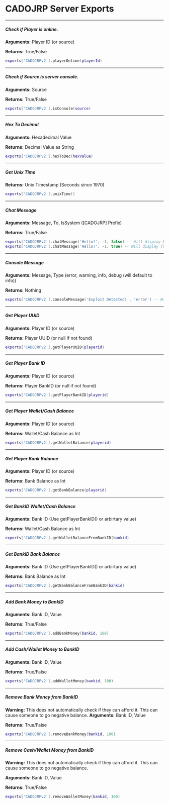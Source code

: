# CADOJRP Server Exports

____
##### Check if Player is online.
**Arguments:** Player ID (or source)

**Returns:** True/False
```Lua
exports['CADOJRPv2'].playerOnline(playerId)
```
____
##### Check if Source is server console.
**Arguments:** Source

**Returns:** True/False
```Lua
exports['CADOJRPv2'].isConsole(source)
```
____
##### Hex To Decimal
**Arguments:** Hexadecimal Value

**Returns:** Decimal Value as String
```Lua
exports['CADOJRPv2'].hexToDec(hexValue)
```
____
##### Get Unix Time
**Returns:** Unix Timestamp (Seconds since 1970)
```Lua
exports['CADOJRPv2'].unixTime()
```
____
##### Chat Message
**Arguments:** Message, To, IsSystem ([CADOJRP] Prefix)

**Returns:** True/False
```Lua
exports['CADOJRPv2'].chatMessage('Hello!', -1, false) -- Will display Hello! to all players
exports['CADOJRPv2'].chatMessage('Hello!', -1, true) -- Will display [CADOJRP] Hello! to all players
```
____
##### Console Message
**Arguments:** Message, Type (error, warning, info, debug (will default to info))

**Returns:** Nothing
```Lua
exports['CADOJRPv2'].consoleMessage('Exploit Detected!', 'error') -- Will display [CADOJRP] [ERROR] Exploit Detected! in the server console.
```
____
##### Get Player UUID
**Arguments:** Player ID (or source)

**Returns:** Player UUID (or null if not found)
```Lua
exports['CADOJRPv2'].getPlayerUUID(playerid)
```
____
##### Get Player Bank ID
**Arguments:** Player ID (or source)

**Returns:** Player BankID (or null if not found)
```Lua
exports['CADOJRPv2'].getPlayerBankID(playerid)
```
____
##### Get Player Wallet/Cash Balance
**Arguments:** Player ID (or source)

**Returns:** Wallet/Cash Balance as Int
```Lua
exports['CADOJRPv2'].getWalletBalance(playerid)
```

____
##### Get Player Bank Balance
**Arguments:** Player ID (or source)

**Returns:** Bank Balance as Int
```Lua
exports['CADOJRPv2'].getBankBalance(playerid)
```

____
##### Get BankID Wallet/Cash Balance
**Arguments:** Bank ID (Use getPlayerBankID() or arbirtary value)

**Returns:** Wallet/Cash Balance as Int
```Lua
exports['CADOJRPv2'].getWalletBalanceFromBankID(bankid)
```

____
##### Get BankID Bank Balance
**Arguments:** Bank ID (Use getPlayerBankID() or arbirtary value)

**Returns:** Bank Balance as Int
```Lua
exports['CADOJRPv2'].getBankBalanceFromBankID(bankid)
```

____
##### Add Bank Money to BankID
**Arguments:** Bank ID, Value

**Returns:** True/False
```Lua
exports['CADOJRPv2'].addBankMoney(bankid, 100)
```
____
##### Add Cash/Wallet Money to BankID
**Arguments:** Bank ID, Value

**Returns:** True/False
```Lua
exports['CADOJRPv2'].addWalletMoney(bankid, 100)
```

____
##### Remove Bank Money from BankID
**Warning:** This does not automatically check if they can afford it. This can cause someone to go negative balance.
**Arguments:** Bank ID, Value

**Returns:** True/False
```Lua
exports['CADOJRPv2'].removeBankMoney(bankid, 100)
```
____
##### Remove Cash/Wallet Money from BankID
**Warning:** This does not automatically check if they can afford it. This can cause someone to go negative balance.

**Arguments:** Bank ID, Value

**Returns:** True/False
```Lua
exports['CADOJRPv2'].removeWalletMoney(bankid, 100)
```
